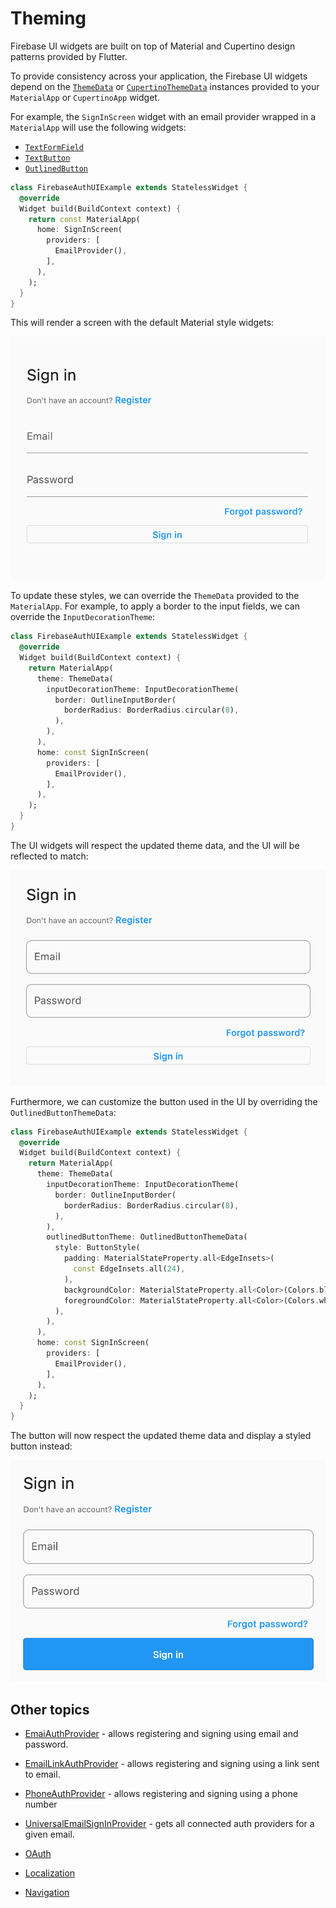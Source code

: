 # Theming

Firebase UI widgets are built on top of Material and Cupertino design patterns provided by Flutter.

To provide consistency across your application, the Firebase UI widgets depend on the [`ThemeData`](https://api.flutter.dev/flutter/material/ThemeData-class.html)
or [`CupertinoThemeData`](https://api.flutter.dev/flutter/cupertino/CupertinoThemeData-class.html) instances provided to your `MaterialApp` or `CupertinoApp` widget.

For example, the `SignInScreen` widget with an email provider wrapped in a `MaterialApp` will use the following widgets:

- [`TextFormField`](https://api.flutter.dev/flutter/material/TextFormField-class.html)
- [`TextButton`](https://api.flutter.dev/flutter/material/TextButton-class.html)
- [`OutlinedButton`](https://api.flutter.dev/flutter/material/OutlinedButton-class.html)

```dart
class FirebaseAuthUIExample extends StatelessWidget {
  @override
  Widget build(BuildContext context) {
    return const MaterialApp(
      home: SignInScreen(
        providers: [
          EmailProvider(),
        ],
      ),
    );
  }
}
```

This will render a screen with the default Material style widgets:

![Firebase UI Auth Theming - default email form style](./images/ui-auth-theming-default.png)

To update these styles, we can override the `ThemeData` provided to the `MaterialApp`. For example, to apply a border to the input fields,
we can override the `InputDecorationTheme`:

```dart
class FirebaseAuthUIExample extends StatelessWidget {
  @override
  Widget build(BuildContext context) {
    return MaterialApp(
      theme: ThemeData(
        inputDecorationTheme: InputDecorationTheme(
          border: OutlineInputBorder(
            borderRadius: BorderRadius.circular(8),
          ),
        ),
      ),
      home: const SignInScreen(
        providers: [
          EmailProvider(),
        ],
      ),
    );
  }
}
```

The UI widgets will respect the updated theme data, and the UI will be reflected to match:

![Firebase UI Auth Theming - email form outline border](./images/ui-auth-theming-outline-border.png)

Furthermore, we can customize the button used in the UI by overriding the `OutlinedButtonThemeData`:

```dart
class FirebaseAuthUIExample extends StatelessWidget {
  @override
  Widget build(BuildContext context) {
    return MaterialApp(
      theme: ThemeData(
        inputDecorationTheme: InputDecorationTheme(
          border: OutlineInputBorder(
            borderRadius: BorderRadius.circular(8),
          ),
        ),
        outlinedButtonTheme: OutlinedButtonThemeData(
          style: ButtonStyle(
            padding: MaterialStateProperty.all<EdgeInsets>(
              const EdgeInsets.all(24),
            ),
            backgroundColor: MaterialStateProperty.all<Color>(Colors.blue),
            foregroundColor: MaterialStateProperty.all<Color>(Colors.white),
          ),
        ),
      ),
      home: const SignInScreen(
        providers: [
          EmailProvider(),
        ],
      ),
    );
  }
}
```

The button will now respect the updated theme data and display a styled button instead:

![Firebase UI Auth Theming - email form custom button style](./images/ui-auth-theming-button.png)

## Other topics

- [EmaiAuthProvider](./providers/email.md) - allows registering and signing using email and password.
- [EmailLinkAuthProvider](./providers/email-link.md) - allows registering and signing using a link sent to email.
- [PhoneAuthProvider](./providers/phone.md) - allows registering and signing using a phone number
- [UniversalEmailSignInProvider](./providers/universal-email-sign-in.md) - gets all connected auth providers for a given email.
- [OAuth](./providers/oauth.md)

- [Localization](../../firebase_ui_localizations/README.md)
- [Navigation](./navigation.md)
